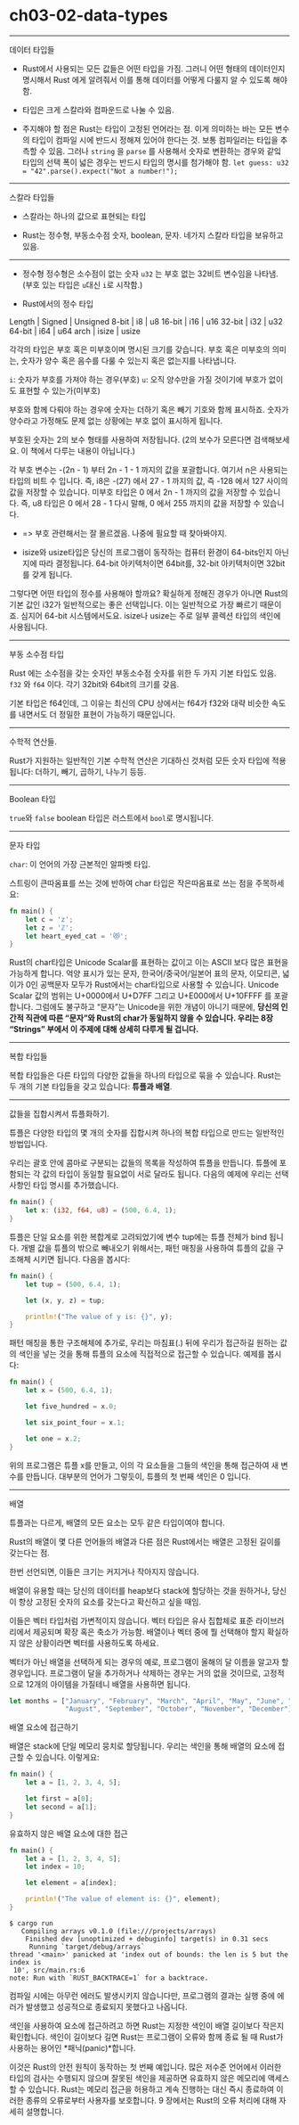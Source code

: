 # ch03-02-data-types

---

데이터 타입들

- Rust에서 사용되는 모든 값들은 어떤 타입을 가짐. 그러니 어떤 형태의 데이터인지 명시해서 Rust 에게 알려줘서 이를 통해 데이터를 어떻게 다룰지 알 수 있도록 해야 함.

- 타입은 크게 스칼라와 컴파운드로 나눌 수 있음.

- 주지해야 할 점은 Rust는 타입이 고정된 언어라는 점.
  이게 의미하는 바는 모든 변수의 타입이 컴파일 시에 반드시 정해져 있어야 한다는 것.
  보통 컴파일러는 타입을 추측할 수 있음. 그러나 `string` 을 `parse` 를 사용해서 숫자로 변환하는 경우와 같잌 타입의 선택 폭이 넓은 경우는 반드시 타입의 명시를 첨가해야 함.
  `let guess: u32 = "42".parse().expect("Not a number!");`

---

스칼라 타입들

- 스칼라는 하나의 값으로 표현되는 타입

- Rust는 정수형, 부동소수점 숫자, boolean, 문자. 네가지 스칼라 타입을 보유하고 있음.

---

- 정수형
  정수형은 소수점이 없는 숫자
  `u32` 는 부호 없는 32비트 변수임을 나타냄. (부호 있는 타입은 `u`대신 `i`로 시작함.)

- Rust에서의 정수 타입

Length | Signed | Unsigned
8-bit | i8 | u8
16-bit | i16 | u16
32-bit | i32 | u32
64-bit | i64 | u64
arch | isize | usize

각각의 타입은 부호 혹은 미부호이며 명시된 크기를 갖습니다.
부호 혹은 미부호의 의미는, 숫자가 양수 혹은 음수를 다룰 수 있는지 혹은 없는지를 나타냅니다.

`i`: 숫자가 부호를 가져야 하는 경우(부호)
`u`: 오직 양수만을 가질 것이기에 부호가 없이도 표현할 수 있는가(미부호)

부호와 함께 다뤄야 하는 경우에 숫자는 더하기 혹은 빼기 기호와 함께 표시하죠.
숫자가 양수라고 가정해도 문제 없는 상황에는 부호 없이 표시하게 됩니다.

부호된 숫자는 2의 보수 형태를 사용하여 저장됩니다. (2의 보수가 모른다면 검색해보세요. 이 책에서 다루는 내용이 아닙니다.)

각 부호 변수는 -(2n - 1) 부터 2n - 1 - 1 까지의 값을 포괄합니다. 여기서 n은 사용되는 타입의 비트 수 입니다. 즉, i8은 -(27) 에서 27 - 1 까지의 값, 즉 -128 에서 127 사이의 값을 저장할 수 있습니다. 미부호 타입은 0 에서 2n - 1 까지의 값을 저장할 수 있습니다. 즉, u8 타입은 0 에서 28 - 1 다시 말해, 0 에서 255 까지의 값을 저장할 수 있습니다.

- => 부호 관련해서는 잘 몰르겠음. 나중에 필요할 때 찾아봐야지.

- isize와 usize타입은 당신의 프로그램이 동작하는 컴퓨터 환경이 64-bits인지 아닌지에 따라 결정됩니다. 64-bit 아키텍처이면 64bit를, 32-bit 아키텍처이면 32bit를 갖게 됩니다.

그렇다면 어떤 타입의 정수를 사용해야 할까요? 확실하게 정해진 경우가 아니면 Rust의 기본 값인 i32가 일반적으로는 좋은 선택입니다. 이는 일반적으로 가장 빠르기 때문이죠. 심지어 64-bit 시스템에서도요. isize나 usize는 주로 일부 콜렉션 타입의 색인에 사용됩니다.

---

부동 소수점 타입

Rust 에는 소수점을 갖는 숫자인 부동소수점 숫자를 위한 두 가지 기본 타입도 있음.
`f32` 와 `f64` 이다. 각기 32bit와 64bit의 크기를 갖음.

기본 타입은 f64인데, 그 이유는 최신의 CPU 상에서는 f64가 f32와 대략 비슷한 속도를 내면서도 더 정밀한 표현이 가능하기 때문입니다.

---

수학적 연산들.

Rust가 지원하는 일반적인 기본 수학적 연산은 기대하신 것처럼 모든 숫자 타입에 적용됩니다: 더하기, 빼기, 곱하기, 나누기 등등.

---

Boolean 타입

`true`와 `false`
boolean 타입은 러스트에서 `bool`로 명시됩니다.

---

문자 타입

`char`: 이 언어의 가장 근본적인 알파벳 타입.

스트링이 큰따옴표를 쓰는 것에 반하여 char 타입은 작은따옴표로 쓰는 점을 주목하세요:

```rust
fn main() {
    let c = 'z';
    let z = 'ℤ';
    let heart_eyed_cat = '😻';
}
```

Rust의 char타입은 Unicode Scalar를 표현하는 값이고 이는 ASCII 보다 많은 표현을 가능하게 합니다. 억양 표시가 있는 문자, 한국어/중국어/일본어 표의 문자, 이모티콘, 넓이가 0인 공백문자 모두가 Rust에서는 char타입으로 사용할 수 있습니다. Unicode Scalar 값의 범위는 U+0000에서 U+D7FF 그리고 U+E000에서 U+10FFFF 를 포괄합니다. 그럼에도 불구하고 “문자”는 Unicode을 위한 개념이 아니기 때문에, **당신의 인간적 직관에 따른 “문자”와 Rust의 char가 동일하지 않을 수 있습니다. 우리는 8장 “Strings” 부에서 이 주제에 대해 상세히 다루게 될 겁니다.**

---

복합 타입들

복합 타입들은 다른 타입의 다양한 값들을 하나의 타입으로 묶을 수 있습니다. Rust는 두 개의 기본 타입들을 갖고 있습니다: **튜플과 배열**.

---

값들을 집합시켜서 튜플화하기.

튜플은 다양한 타입의 몇 개의 숫자를 집합시켜 하나의 복합 타입으로 만드는 일반적인 방법입니다.

우리는 괄호 안에 콤마로 구분되는 값들의 목록을 작성하여 튜플을 만듭니다. 튜플에 포함되는 각 값의 타입이 동일할 필요없이 서로 달라도 됩니다. 다음의 예제에 우리는 선택 사항인 타입 명시를 추가했습니다.

```rust
fn main() {
    let x: (i32, f64, u8) = (500, 6.4, 1);
}
```

튜플은 단일 요소를 위한 복합계로 고려되었기에 변수 tup에는 튜플 전체가 bind 됩니다. 개별 값을 튜플의 밖으로 빼내오기 위해서는, 패턴 매칭을 사용하여 튜플의 값을 구조해체 시키면 됩니다. 다음을 봅시다:

```rust
fn main() {
    let tup = (500, 6.4, 1);

    let (x, y, z) = tup;

    println!("The value of y is: {}", y);
}
```

패턴 매칭을 통한 구조해체에 추가로, 우리는 마침표(.) 뒤에 우리가 접근하길 원하는 값의 색인을 넣는 것을 통해 튜플의 요소에 직접적으로 접근할 수 있습니다. 예제를 봅시다:

```rust
fn main() {
    let x = (500, 6.4, 1);

    let five_hundred = x.0;

    let six_point_four = x.1;

    let one = x.2;
}
```

위의 프로그램은 튜플 x를 만들고, 이의 각 요소들을 그들의 색인을 통해 접근하여 새 변수를 만듭니다. 대부분의 언어가 그렇듯이, 튜플의 첫 번째 색인은 0 입니다.

---

배열

튜플과는 다르게, 배열의 모든 요소는 모두 같은 타입이여야 합니다.

Rust의 배열이 몇 다른 언어들의 배열과 다른 점은 Rust에서는 배열은 고정된 길이를 갖는다는 점.

한번 선언되면, 이들은 크기는 커지거나 작아지지 않습니다.

배열이 유용할 때는 당신의 데이터를 heap보다 stack에 할당하는 것을 원하거나, 당신이 항상 고정된 숫자의 요소를 갖는다고 확신하고 싶을 때임.

이들은 벡터 타입처럼 가변적이지 않습니다. 벡터 타입은 유사 집합체로 표준 라이브러리에서 제공되며 확장 혹은 축소가 가능함.
배열이나 벡터 중에 뭘 선택해야 할지 확실하지 않은 상황이라면 벡터를 사용하도록 하세요.

벡터가 아닌 배열을 선택하게 되는 경우의 예로, 프로그램이 올해의 달 이름을 알고자 할 경우입니다. 프로그램이 달을 추가하거나 삭제하는 경우는 거의 없을 것이므로, 고정적으로 12개의 아이템을 가질테니 배열을 사용하면 됩니다.

```rust
let months = ["January", "February", "March", "April", "May", "June", "July",
              "August", "September", "October", "November", "December"];
```

배열 요소에 접근하기

배열은 stack에 단일 메모리 뭉치로 할당됩니다. 우리는 색인을 통해 배열의 요소에 접근할 수 있습니다. 이렇게요:

```rust
fn main() {
    let a = [1, 2, 3, 4, 5];

    let first = a[0];
    let second = a[1];
}
```

유효하지 않은 배열 요소에 대한 접근

```rust
fn main() {
    let a = [1, 2, 3, 4, 5];
    let index = 10;

    let element = a[index];

    println!("The value of element is: {}", element);
}
```

```
$ cargo run
   Compiling arrays v0.1.0 (file:///projects/arrays)
    Finished dev [unoptimized + debuginfo] target(s) in 0.31 secs
     Running `target/debug/arrays`
thread '<main>' panicked at 'index out of bounds: the len is 5 but the index is
 10', src/main.rs:6
note: Run with `RUST_BACKTRACE=1` for a backtrace.
```

컴파일 시에는 아무런 에러도 발생시키지 않습니다만, 프로그램의 결과는 실행 중에 에러가 발생했고 성공적으로 종료되지 못했다고 나옵니다.

색인을 사용하여 요소에 접근하려고 하면 Rust는 지정한 색인이 배열 길이보다 작은지 확인합니다. 색인이 길이보다 길면 Rust는 프로그램이 오류와 함께 종료 될 때 Rust가 사용하는 용어인 *패닉(panic)*합니다.

이것은 Rust의 안전 원칙이 동작하는 첫 번째 예입니다. 많은 저수준 언어에서 이러한 타입의 검사는 수행되지 않으며 잘못된 색인을 제공하면 유효하지 않은 메모리에 액세스 할 수 있습니다. Rust는 메모리 접근을 허용하고 계속 진행하는 대신 즉시 종료하여 이러한 종류의 오류로부터 사용자를 보호합니다. 9 장에서는 Rust의 오류 처리에 대해 자세히 설명합니다.
